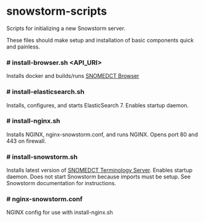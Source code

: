 # snowstorm-scripts
Scripts for initializing a new Snowstorm server.

These files should make setup and installation of basic components quick and painless.

### # install-browser.sh <API_URI>
Installs docker and builds/runs [SNOMEDCT Browser](https://github.com/IHTSDO/sct-browser-frontend)

### # install-elasticsearch.sh
Installs, configures, and starts ElasticSearch 7. Enables startup daemon.

### # install-nginx.sh
Installs NGINX, nginx-snowstorm.conf, and runs NGINX. Opens port 80 and 443 on firewall.

### # install-snowstorm.sh
Installs latest version of [SNOMEDCT Terminology Server](https://github.com/IHTSDO/snowstorm). Enables startup daemon. Does not start Snowstorm because imports must be setup. See Snowstorm documentation for instructions.

### # nginx-snowstorm.conf
NGINX config for use with install-nginx.sh
